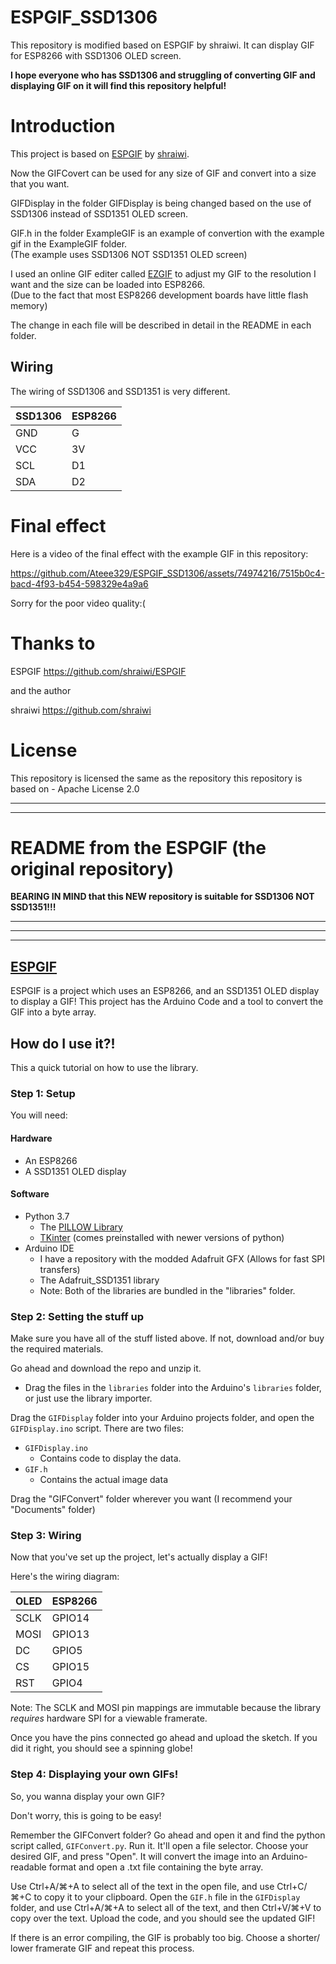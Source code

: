 # ESPGIF_SSD1306
This repository is modified based on ESPGIF by shraiwi. It can display GIF for ESP8266 with SSD1306 OLED screen.  

**I hope everyone who has SSD1306 and struggling of converting GIF and displaying GIF on it will find this repository helpful!**


# Introduction
This project is based on [ESPGIF](https://github.com/shraiwi/ESPGIF) by [shraiwi](https://github.com/shraiwi).  

Now the GIFCovert can be used for any size of GIF and convert into a size that you want.  

GIFDisplay in the folder GIFDisplay is being changed based on the use of SSD1306 instead of SSD1351 OLED screen.  
  
GIF.h in the folder ExampleGIF is an example of convertion with the example gif in the ExampleGIF folder.  
(The example uses SSD1306 NOT SSD1351 OLED screen)  

I used an online GIF editer called [EZGIF](https://ezgif.com) to adjust my GIF to the resolution I want and the size can be loaded into ESP8266.  
(Due to the fact that most ESP8266 development boards have little flash memory)

The change in each file will be described in detail in the README in each folder.


## Wiring
The wiring of SSD1306 and SSD1351 is very different.  

 SSD1306 | ESP8266 
 ------- | ------- 
   GND   |    G 
   VCC   |   3V
   SCL   |   D1
   SDA   |   D2


# Final effect
Here is a video of the final effect with the example GIF in this repository:  


https://github.com/Ateee329/ESPGIF_SSD1306/assets/74974216/7515b0c4-bacd-4f93-b454-598329e4a9a6


Sorry for the poor video quality:(  


# Thanks to
ESPGIF https://github.com/shraiwi/ESPGIF  

and the author  

shraiwi https://github.com/shraiwi


# License
This repository is licensed the same as the repository this repository is based on - Apache License 2.0  

***********************************
-----------------------------------


# README from the ESPGIF (the original repository) 
**BEARING IN MIND that this NEW repository is suitable for SSD1306 NOT SSD1351!!!**
***********************************
-----------------------------------
***********************************


## [ESPGIF](https://github.com/shraiwi/ESPGIF)
ESPGIF is a project which uses an ESP8266, and an SSD1351 OLED display to display a GIF! This project has the Arduino Code and a tool to convert the GIF into a byte array.
## How do I use it?!
This a quick tutorial on how to use the library.
### Step 1: Setup
You will need:
#### Hardware
  - An ESP8266
  - A SSD1351 OLED display
#### Software
  - Python 3.7
    - The [PILLOW Library](https://pillow.readthedocs.io/)
    - [TKinter](https://docs.python.org/3/library/tkinter.html) (comes preinstalled with newer versions of python)
  - Arduino IDE
    - I have a repository with the modded Adafruit GFX (Allows for fast SPI transfers)
    - The Adafruit_SSD1351 library
    - Note: Both of the libraries are bundled in the "libraries" folder.
### Step 2: Setting the stuff up
Make sure you have all of the stuff listed above. If not, download and/or buy the required materials.

Go ahead and download the repo and unzip it.
- Drag the files in the `libraries` folder into the Arduino's `libraries` folder, or just use the library importer.

Drag the `GIFDisplay` folder into your Arduino projects folder, and open the `GIFDisplay.ino` script.
There are two files:
- `GIFDisplay.ino`
  - Contains code to display the data.
- `GIF.h`
  - Contains the actual image data

Drag the "GIFConvert" folder wherever you want (I recommend your "Documents" folder)

### Step 3: Wiring
Now that you've set up the project, let's actually display a GIF!

Here's the wiring diagram:

 OLED | ESP8266 
 ---- | ------- 
 SCLK | GPIO14  
 MOSI | GPIO13  
 DC   | GPIO5   
 CS   | GPIO15  
 RST  | GPIO4   

Note: The SCLK and MOSI pin mappings are immutable because the library _requires_ hardware SPI for a viewable framerate.

Once you have the pins connected go ahead and upload the sketch. If you did it right, you should see a spinning globe!
### Step 4: Displaying your own GIFs!
So, you wanna display your own GIF? 

Don't worry, this is going to be easy!

Remember the GIFConvert folder? Go ahead and open it and find the python script called, `GIFConvert.py`. Run it. It'll open a file selector. Choose your desired GIF, and press "Open". It will convert the image into an Arduino-readable format and open a .txt file containing the byte array. 

Use Ctrl+A/⌘+A to select all of the text in the open file, and use Ctrl+C/⌘+C to copy it to your clipboard.
Open the `GIF.h` file in the `GIFDisplay` folder, and use Ctrl+A/⌘+A to select all of the text, and then Ctrl+V/⌘+V to copy over the text.
Upload the code, and you should see the updated GIF!

If there is an error compiling, the GIF is probably too big. Choose a shorter/ lower framerate GIF and repeat this process.

